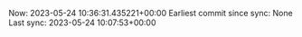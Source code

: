 Now: 2023-05-24 10:36:31.435221+00:00 Earliest commit since sync: None Last sync: 2023-05-24 10:07:53+00:00
